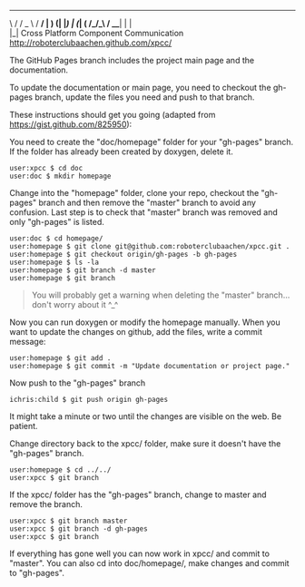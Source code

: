    __  __ ___   ___ ___ 
   \ \/ /  _ \ / __/ __|
    )  (| |_) | (_| (__ 
   /_/\_\  __/ \___\___|
        | |   
        |_|  Cross Platform Component Communication
             http://roboterclubaachen.github.com/xpcc/

The GitHub Pages branch includes the project main page and the documentation.

To update the documentation or main page, you need to checkout the gh-pages branch, update the files you need and push to that branch.

These instructions should get you going (adapted from https://gist.github.com/825950):

You need to create the "doc/homepage" folder for your "gh-pages" branch.
If the folder has already been created by doxygen, delete it.

	user:xpcc $ cd doc
	user:doc $ mkdir homepage

Change into the "homepage" folder, clone your repo, checkout the "gh-pages" branch and then remove the "master" branch to avoid any confusion. Last step is to check that "master" branch was removed and only "gh-pages" is listed.

	user:doc $ cd homepage/
	user:homepage $ git clone git@github.com:roboterclubaachen/xpcc.git .
	user:homepage $ git checkout origin/gh-pages -b gh-pages
	user:homepage $ ls -la
	user:homepage $ git branch -d master
	user:homepage $ git branch

> You will probably get a warning when deleting the "master" branch... don't worry about it ^_^

Now you can run doxygen or modify the homepage manually.
When you want to update the changes on github, add the files, write a commit message:

	user:homepage $ git add .
	user:homepage $ git commit -m "Update documentation or project page."

Now push to the "gh-pages" branch

	ichris:child $ git push origin gh-pages

It might take a minute or two until the changes are visible on the web.
Be patient.

Change directory back to the xpcc/ folder, make sure it doesn't have the "gh-pages" branch.

	user:homepage $ cd ../../
	user:xpcc $ git branch

If the xpcc/ folder has the "gh-pages" branch, change to master and remove the branch.

	user:xpcc $ git branch master
	user:xpcc $ git branch -d gh-pages
	user:xpcc $ git branch

If everything has gone well you can now work in xpcc/ and commit to "master". You can also cd into doc/homepage/, make changes and commit to "gh-pages".
